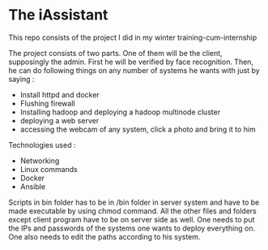 # The iAssistant
This repo consists of the project I did in my winter training-cum-internship

The project consists of two parts. One of them will be the client, supposingly the admin. First he will be verified by face 
recognition. Then, he can do following things on any number of systems he wants with just by saying :
 - Install httpd and docker
 - Flushing firewall
 - Installing hadoop and deploying a hadoop multinode cluster
 - deploying a web server
 - accessing the webcam of any system, click a photo and bring it to him
 
Technologies used :
 - Networking
 - Linux commands
 - Docker
 - Ansible

Scripts in bin folder has to be in /bin folder in server system and have to be made executable by using chmod command. All the other files and folders except client program have to be on server side as well. One needs to put the IPs and passwords of the systems one wants to deploy everything on. One also needs to edit the paths according to his system.
